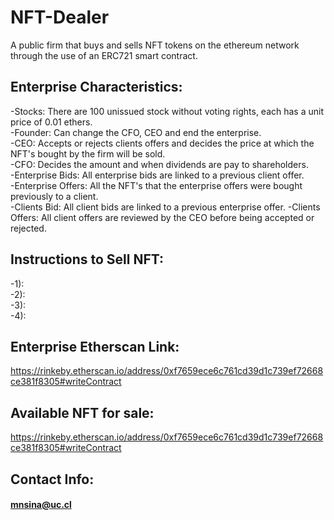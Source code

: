 # NFT-Dealer
A public firm that buys and sells NFT tokens on the ethereum network through the use of an ERC721 smart contract.

## Enterprise Characteristics:

-Stocks: There are 100 unissued stock without voting rights, each has a unit price of 0.01 ethers. \
-Founder: Can change the CFO, CEO and end the enterprise. \
-CEO: Accepts or rejects clients offers and decides the price at which the NFT's bought by the firm will be sold. \
-CFO: Decides the amount and when dividends are pay to shareholders. \
-Enterprise Bids: All enterprise bids are linked to a previous client offer.\
-Enterprise Offers: All the NFT's that the enterprise offers were bought previously to a client.\
-Clients Bid: All client bids are linked to a previous enterprise offer. 
-Clients Offers: All client offers are reviewed by the CEO before being accepted or rejected. 

## Instructions to Sell NFT:

-1):  \
-2):  \
-3):  \
-4): 

## Enterprise Etherscan Link:
https://rinkeby.etherscan.io/address/0xf7659ece6c761cd39d1c739ef72668ce381f8305#writeContract

## Available NFT for sale:
https://rinkeby.etherscan.io/address/0xf7659ece6c761cd39d1c739ef72668ce381f8305#writeContract

## Contact Info:
#### mnsina@uc.cl
